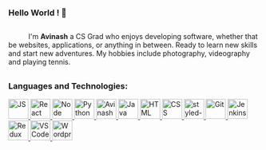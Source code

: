 ### Hello World ! 👋



<!-- **Avinash-Murugappan/Avinash-Murugappan** is a ✨ _special_ ✨ repository because its `README.md` (this file) appears on your GitHub profile.-->
##

<samp><p align=”justify” style="text-indent:40px;">I'm <b>Avinash</b> a CS Grad who enjoys developing software, whether that be websites, applications, or anything in between. Ready to learn new skills and start new adventures. My hobbies include photography, videography and playing tennis.</p></samp>

## 
### **Languages and Technologies:**
<p float="left">
   <a href="https://en.wikipedia.org/wiki/JavaScript">
<img alt="JS" src="https://devstickers.com/assets/img/pro/i4eg.png" width="40">
  </a>
  <a href="https://reactjs.org/">
<img alt="React" src="https://devstickers.com/assets/img/pro/z392.png" width="40">
  </a>
   <a href="https://nodejs.org/en/">
<img alt="Node" src="https://devstickers.com/assets/img/pro/iuw5.png" width="40">
  </a>
 <a href="https://www.python.org/">
<img alt="Python" src="https://devstickers.com/assets/img/pro/p3jo.png" width="40">
 </a>
   <a href="https://www.djangoproject.com/">
<img alt="Avinash" src="https://devstickers.com/assets/img/pro/34qe.png" width="40">
  </a>
   <a href="https://www.java.com/">
<img alt="Java" src="https://devstickers.com/assets/img/pro/7kaq.png" width="40">
 </a>
 <a href="https://en.wikipedia.org/wiki/HTML">
<img alt="HTML" src="https://devstickers.com/assets/img/pro/iqm9.png" width="40">
 </a>
 <a href="https://en.wikipedia.org/wiki/CCS3">
<img alt="CSS" src="https://devstickers.com/assets/img/pro/8pnd.png" width="40">
  </a>
   <a href="https://styled-components.com/">
<img alt="styled-components" src="https://ih1.redbubble.net/image.446304524.2298/st,small,507x507-pad,600x600,f8f8f8.u2.jpg" width="40">
  </a>
 <a href="https://git-scm.com/">
<img alt="Git" src="https://devstickers.com/assets/img/pro/apiv.png" width="40">
  </a>
   <a href="https://www.jenkins.io/">
<img alt="Jenkins" src="https://devstickers.com/assets/img/pro/cypb.png" width="40">
  </a>
  <a href="https://redux.js.org/">
<img alt="Redux" src="https://devstickers.com/assets/img/pro/h8ci.png" width="40">
  </a>
 <a href="https://code.visualstudio.com/">
<img alt="VS Code" src="https://devstickers.com/assets/img/pro/saxu.png" width="40">
  </a>
<a href="https://wordpress.com/">
<img alt="Wordpress" src="https://devstickers.com/assets/img/pro/nj4z.png"" width="40">
  </a>
</p>
